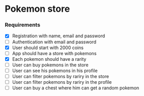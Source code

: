# Pokemon store

### Requirements

- [x] Registration with name, email and password
- [ ] Authentication with email and password
- [x] User should start with 2000 coins
- [ ] App should have a store with pokemons
- [x] Each pokemon should have a rarity
- [ ] User can buy pokemons in the store
- [ ] User can see his pokemons in his profile
- [ ] User can filter pokemons by rariry in the store
- [ ] User can filter pokemons by rariry in the profile
- [ ] User can buy a chest where him can get a random pokemon
